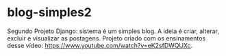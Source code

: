 # blog-simples2
Segundo Projeto Django: sistema é um simples blog. A ideia é criar, alterar, excluir e
visualizar as postagens. 
Projeto criado com os ensinamentos desse vídeo: https://www.youtube.com/watch?v=eK2sfDWQUXc.
